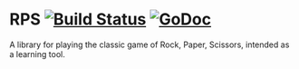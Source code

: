 # RPS [![Build Status][build-logo]][travis-rps] [![GoDoc][godoc-badge]][rps-godoc]

A library for playing the classic game of Rock, Paper,
Scissors, intended as a learning tool.


[godoc-badge]: http://img.shields.io/badge/go-documentation-blue.svg?style=flat-square
[rps-godoc]: http://godoc.org/github.com/qjcg/rps
[build-logo]: https://travis-ci.org/qjcg/rps.svg?branch=master
[travis-rps]: https://travis-ci.org/qjcg/rps
